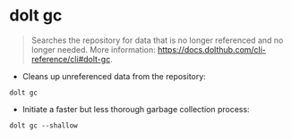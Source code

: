 ﻿# dolt gc

> Searches the repository for data that is no longer referenced and no longer needed.
> More information: <https://docs.dolthub.com/cli-reference/cli#dolt-gc>.

- Cleans up unreferenced data from the repository:

`dolt gc`

- Initiate a faster but less thorough garbage collection process:

`dolt gc --shallow`
